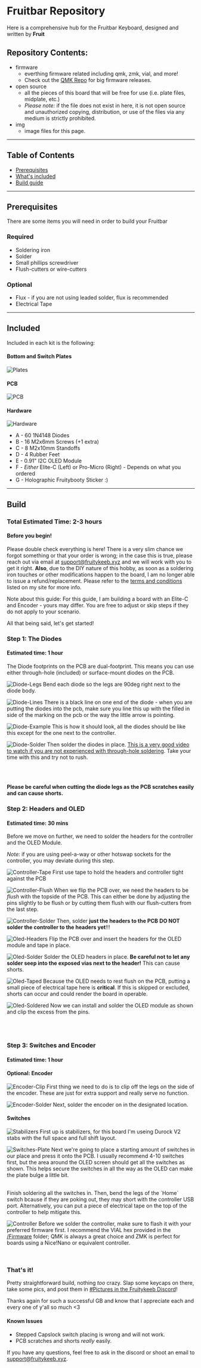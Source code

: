 # Fruitbar Repository

Here is a comprehensive hub for the Fruitbar Keyboard, designed and written by **Fruit**
<br/>

## Repository Contents:
* firmware
    * everthing firmware related including qmk, zmk, vial, and more!
    * Check out the [QMK Repo](https://github.com/qmk/qmk_firmware/tree/master/keyboards) for big firmware releases.
* open source
    * all the pieces of this board that will be free for use (i.e. plate files, midplate, etc.)
    * *Please note:* if the file does not exist in here, it is not open source and unauthorized copying, distribution, or use of the files via any medium is strictly prohibited.
* img
    * image files for this page.

___

## Table of Contents

* [Prerequisites](#Prerequisites)
* [What's included](#Included)
* [Build guide](#Build)

___

## Prerequisites

There are some items you will need in order to build your Fruitbar

### Required

* Soldering iron
* Solder
* Small phillips screwdriver
* Flush-cutters or wire-cutters

### Optional

* Flux - if you are not using leaded solder, flux is recommended
* Electrical Tape

___

## Included

Included in each kit is the following:
#### Bottom and Switch Plates
![Plates](img/plates.jpg)
#### PCB
![PCB](img/pcb.jpg)
#### Hardware
![Hardware](img/hardware.jpg)
* A - 60 1N4148 Diodes
* B - 16 M2x6mm Screws (+1 extra)
* C - 8 M2x10mm Standoffs
* D - 4 Rubber Feet
* E - 0.91" I2C OLED Module
* F - *Either* Elite-C (Left) or Pro-Micro (Right) - Depends on what you ordered
* G - Holographic Fruitybooty Sticker :)

___

## Build
### Total Estimated Time: 2-3 hours

#### Before you begin!
Please double check everything is here! There is a very slim chance we forgot something or that your order is wrong; in the case this is true, please reach out via email at [support@fruitykeeb.xyz](mailto:support@fruitykeeb.xyz) and we will work with you to get it right. 
**Also**, due to the DIY nature of this hobby, as soon as a soldering iron touches or other modifications happen to the board, I am no longer able to issue a refund/replacement. Please refer to the [terms and conditions](https://www.fruitykeeb.xyz/terms-and-conditions) listed on my site for more info.

Note about this guide: For this guide, I am building a board with an Elite-C and Encoder - yours may differ. You are free to adjust or skip steps if they do not apply to your scenario. 

All that being said, let's get started!

### Step 1: The Diodes
#### Estimated time: 1 hour

The Diode footprints on the PCB are dual-footprint. This means you can use either through-hole (included) or surface-mount diodes on the PCB.

![Diode-Legs](img/diodelegs.jpg)
Bend each diode so the legs are 90deg right next to the diode body.

![Diode-Lines](img/diodelines.jpg)
There is a black line on one end of the diode - when you are putting the diodes into the pcb, make sure you line this up with the filled in side of the marking on the pcb or the way the little arrow is pointing.

![Diode-Example](img/diodeexample.jpg)
This is how it should look, all the diodes should be like this except for the one next to the controller.

![Diode-Solder](img/diodesolder.jpg)
Then solder the diodes in place. [This is a very good video to watch if you are not experienced with through-hole soldering](https://youtu.be/vAx89WhpZ3k). Take your time with this and try not to rush.

<br/><br/>

**Please be careful when cutting the diode legs as the PCB scratches easily and can cause shorts.**


### Step 2: Headers and OLED
#### Estimated time: 30 mins

Before we move on further, we need to solder the headers for the controller and the OLED Module.

*Note:* if you are using peel-a-way or other hotswap sockets for the controller, you may deviate during this step. 

![Controller-Tape](img/controllertape.jpg)
First use tape to hold the headers and controller tight against the PCB

![Controller-Flush](img/controllerflush.jpg)
When we flip the PCB over, we need the headers to be *flush* with the topside of the PCB. This can either be done by adjusting the pins slightly to be flush or by cutting them flush with our flush-cutters from the last step. 

![Controller-Solder](img/controllersolder.jpg)
Then, solder **just the headers to the PCB** **DO NOT solder the controller to the headers yet**!!!

![Oled-Headers](img/oledpins.jpg)
Flip the PCB over and insert the headers for the OLED module and tape in place.

![Oled-Solder](img/oledsolder.jpg)
Solder the OLED headers in place. **Be careful not to let any solder seep into the exposed vias next to the header!** This can cause shorts.

![Oled-Taped](img/oledtape)
Because the OLED needs to rest flush on the PCB, putting a small piece of electrical tape here is **critical**. If this is skipped or excluded, shorts can occur and could render the board in operable. 

![Oled-Soldered](img/oledinstall.jpg)
Now we can install and solder the OLED module as shown and clip the excess from the pins. 


<br/><br/>

### Step 3: Switches and Encoder
#### Estimated time: 1 hour

#### Optional: Encoder
![Encoder-Clip](img/encoderclip.jpg)
First thing we need to do is to clip off the legs on the side of the encoder. These are just for extra support and really serve no function.

![Encoder-Solder](img/encodersolder.jpg)
Next, solder the encoder on in the designated location. 

#### Switches
![Stabilizers](img/stabilizers.jpg)
First up is stabilizers, for this board I'm useing Durock V2 stabs with the full space and full shift layout.

![Switches-Plate](img/switches.jpg)
Next we're going to place a starting amount of switches in our place and press it onto the PCB. I usually recommend 4-10 switches first, but the area around the OLED screen should get all the switches as shown. This helps secure the switches in all the way as the OLED can make the plate bulge a little bit.

<br/>
Finish soldering all the switches in. Then, bend the legs of the `Home` switch bcause if they are poking out, they may short with the controller USB port. Alternatively, you can put a piece of electrical tape on the top of the controller to help mitigate this.

![Controller](img/controller.jpg)
Before we solder the controller, make sure to flash it with your preferred firmware first. I recommend the VIAL hex provided in the [/Firmware](/firmware) folder; QMK is always a great choice and ZMK is perfect for boards using a Nice!Nano or equivalent controller.

<br/>

### That's it! 
Pretty straightforward build, nothing *too* crazy. Slap some keycaps on there, take some pics, and post them in [#Pictures in the Fruitykeeb Discord](https://discord.gg/Qzrua9V2Ec)!

Thanks again for such a successful GB and know that I appreciate each and every one of y'all so much <3

#### Known Issues

* Stepped Capslock switch placing is wrong and will not work.
* PCB scratches and shorts *really* easily.

If you have any questions, feel free to ask in the discord or shoot an email to [support@fruitykeeb.xyz](mailto:support@fruitykeeb.xyz).